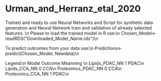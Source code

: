 # Urman_and_Herranz_etal_2020
Trained and ready to use Neural Networks and Script for synthetic data generation and Neural Network train and validation of already selected features. \n
 Please to load the trained model in R use:\n
 Chosen_Model<-readRDS("Downloaded_Model_Name.rds")\n
 
 To predict outcomes from your data use:\n
 Predictions<-predict(Chosen_Model, Newdata)\n
 
 Legend:\n
 Model              Outcome   Meanning \n
 Lipids_PDAC_NN       1         PDAC\n
 Lipids_CCA_NN        0         CCA\n
 Proteomics_PDAC_NN   0         CCA\n
 Proteomics_CCA_NN    1         PDAC\n
